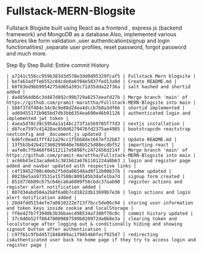 # Fullstack-MERN-Blogsite
Fullstack Blogsite built using React as a frontend , express js (backend framework) and MongoDB as a database.Also, implemented various features like form validation ,user authentication(signup and login functionalities) ,separate user profiles, reset password, forgot password and much more. 

Step By Step Build:
Entire commit History 

```
| a7241c556cc959b383d3d578e3dd0d95329fcaf5 | Fullstack Mern blogsite |
| befa63adffe6552c0dcde0a6f04e5837fed13a9d | Create README.md |
| 68f83bd9bb9954275dd65a393c71d35dda22f36a | salt hashed and shortid added |
| da4856ddb6c3d487d892c99b729a8257eeafd27b | Merge branch 'main' of https://github.com/pramit-marattha/Fullstack-MERN-Blogsite into main |
| 588f37df484c34c8c9e88d24ea4dccb7b0a3df66 | shortid implemented |
| ad69455171b965bd7db3bb6354ea690e46b91126 | authenticated login and implemented jwt token |
| 4aea5d70c39c5954a1a14bc273f1e569705f7fd3 | nextjs installation |
| d87ce7597c41428ac050d6279476fd2375ae4985 | bootstrapcdn reactstrap nextconfig and _document.js updated |
| 6d6fc0ead1fff421a29cc1f5bb8de1667ef32b87 | Update README.md |
| 13f5b3b42b417360299048e768b525d08ecdbf52 | importing react |
| aafe0c7fb468f04112117e5898fc2472456d214f | Merge branch 'main' of https://github.com/pramit-marattha/Fullstack-MERN-Blogsite into main |
| ac66b43e13aca8e63c381b62a6761101224a8b63 | login and register page added and navbar updated with respective links |
| c4f19452700c40eb2f5dda86548ad8f12b00637b | readme updated |
| 00236e5aa973531e157588c809145b3dafe1ba7d | signup form created |
| 852d776b09c675c64bca6a6009f50cbdc37aab90 | register actions and register alert notification added |
| 007d34abd504a2b8f6a0b7cd1822db13699b7e36 | login actions and login alert notification added |
| 20d4fdd5154efe7a0810222e713f7bcc5de06c94 | storing user information and token keys inside cookie and localStorage |
| ff6e427b7f3940b3b36baecd98534a7380f78c0c | commit history updated |
| 37c9d6b52ff86478009887599b020972da868e3a | clearing token and localstorage after logging out & conditionally hiding and showing signout button after authentication |
| c97f61c9fbd4571848499ac1f985460fecf92547 | redirecting isAuthenticated user back to home page if they try to access login and register page |

```
